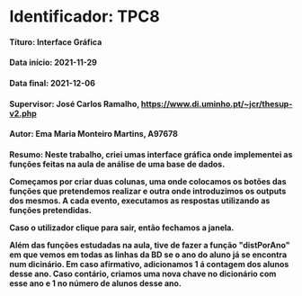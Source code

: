 # **Identificador**: TPC8

#### **Títuro:** Interface Gráfica

#### **Data início:** 2021-11-29

#### **Data final:** 2021-12-06

#### **Supervisor:** José Carlos Ramalho, https://www.di.uminho.pt/~jcr/thesup-v2.php

#### **Autor:** Ema Maria Monteiro Martins, A97678

#### </p> **Resumo:** Neste trabalho, criei umas interface gráfica onde implementei as funções feitas na aula de análise de uma base de dados.</p><p>Começamos por criar duas colunas, uma onde colocamos os botões das funções que pretendemos realizar e outra onde introduzimos os outputs dos mesmos. A cada evento, executamos as respostas utilizando as funções pretendidas.</p><p> Caso o utilizador clique para sair, então fechamos a janela.</p><p> Além das funções estudadas na aula, tive de fazer  a função "distPorAno" em que vemos em todas as linhas da BD se o ano do aluno já se encontra num dicinário. Em caso afirmativo, adicionamos 1 á contagem dos alunos desse ano. Caso contário, criamos uma nova chave no dicionário com esse ano e 1 no número de alunos desse ano.

